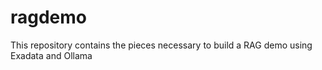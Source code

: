 # ragdemo
This repository contains the pieces necessary to build a RAG demo using Exadata and Ollama
